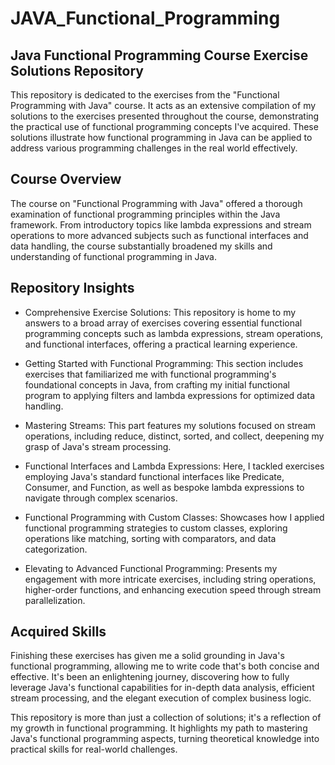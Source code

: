 # JAVA_Functional_Programming

## Java Functional Programming Course Exercise Solutions Repository
This repository is dedicated to the exercises from the "Functional Programming with Java" course. It acts as an extensive compilation of my solutions to the exercises presented throughout the course, demonstrating the practical use of functional programming concepts I've acquired. These solutions illustrate how functional programming in Java can be applied to address various programming challenges in the real world effectively.

## Course Overview
The course on "Functional Programming with Java" offered a thorough examination of functional programming principles within the Java framework. From introductory topics like lambda expressions and stream operations to more advanced subjects such as functional interfaces and data handling, the course substantially broadened my skills and understanding of functional programming in Java.

## Repository Insights
- Comprehensive Exercise Solutions: This repository is home to my answers to a broad array of exercises covering essential functional programming concepts such as lambda expressions, stream operations, and functional interfaces, offering a practical learning experience.

- Getting Started with Functional Programming: This section includes exercises that familiarized me with functional programming's foundational concepts in Java, from crafting my initial functional program to applying filters and lambda expressions for optimized data handling.

- Mastering Streams: This part features my solutions focused on stream operations, including reduce, distinct, sorted, and collect, deepening my grasp of Java's stream processing.

- Functional Interfaces and Lambda Expressions: Here, I tackled exercises employing Java's standard functional interfaces like Predicate, Consumer, and Function, as well as bespoke lambda expressions to navigate through complex scenarios.

- Functional Programming with Custom Classes: Showcases how I applied functional programming strategies to custom classes, exploring operations like matching, sorting with comparators, and data categorization.

- Elevating to Advanced Functional Programming: Presents my engagement with more intricate exercises, including string operations, higher-order functions, and enhancing execution speed through stream parallelization.

## Acquired Skills
Finishing these exercises has given me a solid grounding in Java's functional programming, allowing me to write code that's both concise and effective. It's been an enlightening journey, discovering how to fully leverage Java's functional capabilities for in-depth data analysis, efficient stream processing, and the elegant execution of complex business logic.

This repository is more than just a collection of solutions; it's a reflection of my growth in functional programming. It highlights my path to mastering Java's functional programming aspects, turning theoretical knowledge into practical skills for real-world challenges.
